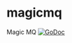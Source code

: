# magicmq
Magic MQ
<a href="https://godoc.org/github.com/milak/magicmq/main-program/src/cmd"><img src="https://godoc.org/github.com/milak/magicmq/main-program/src/cmd?status.svg" alt="GoDoc"></a>